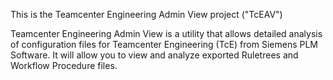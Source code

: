This is the Teamcenter Engineering Admin View project ("TcEAV")

Teamcenter Engineering Admin View is a utility that allows detailed analysis of 
configuration files for Teamcenter Engineering (TcE) from Siemens PLM Software. 
It will allow you to view and analyze exported Ruletrees and Workflow Procedure 
files.